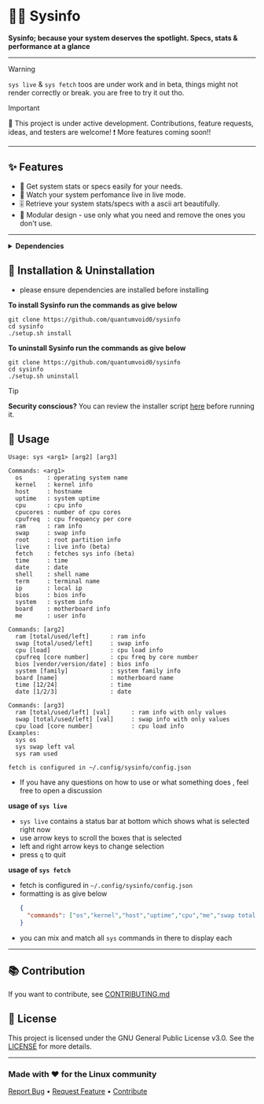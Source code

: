 # 👨‍💻 Sysinfo
**Sysinfo; because your system deserves the spotlight. Specs, stats & performance at a glance**

---

>[!WARNING]
>`sys live` & `sys fetch` toos are under work and in beta, things might not render correctly or break. you are free to try it out tho.

> [!IMPORTANT]
> 🚧 This project is under active development. Contributions, feature requests, ideas, and testers are welcome!
> ❗ More features coming soon!!

---


## ✨ Features

- 🔄 Get system stats or specs easily for your needs.
- 📱 Watch your system perfomance live in live mode.
- 🎚️ Retrieve your system stats/specs with a ascii art beautifully.
- 🧩 Modular design - use only what you need and remove the ones you don't use.
---

<details>
<summary><b>Dependencies</b></summary>

## 😃 Dependencies
- this section exists due to...well certain someone
- dependencies are as listed below :
  - linux
  - gcc
  - ncurses
  
</details>

## 💾 Installation & Uninstallation

- please ensure dependencies are installed before installing

**To install Sysinfo run the commands as give below**
```fish
git clone https://github.com/quantumvoid0/sysinfo
cd sysinfo
./setup.sh install
```

**To uninstall Sysinfo run the commands as give below**
```fish
git clone https://github.com/quantumvoid0/sysinfo
cd sysinfo
./setup.sh uninstall
```

> [!TIP]
> **Security conscious?** You can review the installer script [here](https://raw.githubusercontent.com/quantumvoid0/sysinfo/refs/heads/main/setup.sh) before running it.

## 🫴 Usage
```
Usage: sys <arg1> [arg2] [arg3]

Commands: <arg1>
  os       : operating system name
  kernel   : kernel info
  host     : hostname
  uptime   : system uptime
  cpu      : cpu info
  cpucores : number of cpu cores
  cpufreq  : cpu frequency per core
  ram      : ram info
  swap     : swap info
  root     : root partition info
  live     : live info (beta)
  fetch    : fetches sys info (beta)
  time     : time
  date     : date
  shell    : shell name
  term     : terminal name
  ip       : local ip
  bios     : bios info
  system   : system info
  board    : motherboard info
  me       : user info

Commands: [arg2]
  ram [total/used/left]      : ram info
  swap [total/used/left]     : swap info
  cpu [load]                 : cpu load info
  cpufreq [core number]      : cpu freq by core number
  bios [vendor/version/date] : bios info
  system [family]            : system family info
  board [name]               : motherboard name
  time [12/24]               : time
  date [1/2/3]               : date

Commands: [arg3]
  ram [total/used/left] [val]      : ram info with only values
  swap [total/used/left] [val]     : swap info with only values
  cpu load [core number]           : cpu load info
Examples:
  sys os
  sys swap left val
  sys ram used

fetch is configured in ~/.config/sysinfo/config.json
```
- If you have any questions on how to use or what something does , feel free to open a discussion

**usage of `sys live`**
- `sys live` contains a status bar at bottom which shows what is selected right now
- use arrow keys to scroll the boxes that is selected
- left and right arrow keys to change selection
- press `q` to quit

**usage of `sys fetch`**
- fetch is configured in `~/.config/sysinfo/config.json`
- formatting is as give below
  ```json
  {
    "commands": ["os","kernel","host","uptime","cpu","me","swap total","ram total","cores"]
  }
  ```
- you can mix and match all `sys` commands in there to display each

---

## 📚 Contribution

If you want to contribute, see [CONTRIBUTING.md](https://github.com/quantumvoid0/sysinfo/blob/main/CONTRIBUTING.md)


## 📄 License

This project is licensed under the GNU General Public License v3.0. See the [LICENSE](LICENSE) for more details.

---

### Made with ❤️ for the Linux community

[Report Bug](https://github.com/quantumvoid0/sysinfo/issues) •
[Request Feature](https://github.com/quantumvoid0/sysinfo/discussions) •
[Contribute](https://github.com/quantumvoid0/sysinfo/blob/main/CONTRIBUTING.md)
